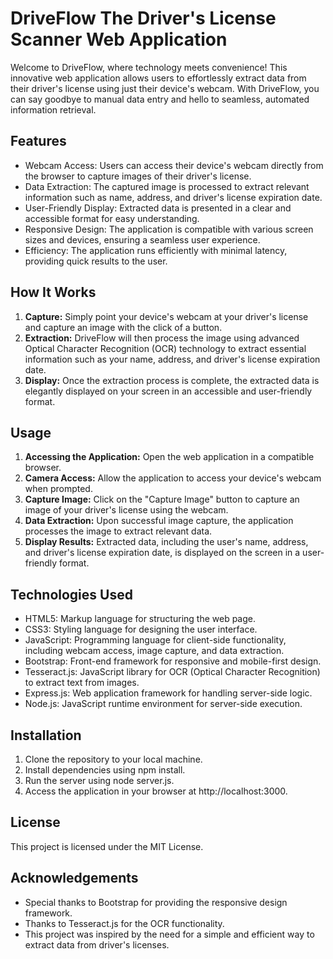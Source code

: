 # DriveFlow The Driver's License Scanner Web Application

Welcome to DriveFlow, where technology meets convenience! This innovative web application allows users to effortlessly extract data from their driver's license using just their device's webcam. With DriveFlow, you can say goodbye to manual data entry and hello to seamless, automated information retrieval.

## Features
- Webcam Access: Users can access their device's webcam directly from the browser to capture images of their driver's license.
- Data Extraction: The captured image is processed to extract relevant information such as name, address, and driver's license expiration date.
- User-Friendly Display: Extracted data is presented in a clear and accessible format for easy understanding.
- Responsive Design: The application is compatible with various screen sizes and devices, ensuring a seamless user experience.
- Efficiency: The application runs efficiently with minimal latency, providing quick results to the user.


## How It Works
1. **Capture:** Simply point your device's webcam at your driver's license and capture an image with the click of a button.
2. **Extraction:** DriveFlow will then process the image using advanced Optical Character Recognition (OCR) technology to extract essential information such as your name, address, and driver's license expiration date.
3. **Display:** Once the extraction process is complete, the extracted data is elegantly displayed on your screen in an accessible and user-friendly format.

## Usage
1. **Accessing the Application:** Open the web application in a compatible browser.
2. **Camera Access:** Allow the application to access your device's webcam when prompted.
3. **Capture Image:** Click on the "Capture Image" button to capture an image of your driver's license using the webcam.
4. **Data Extraction:** Upon successful image capture, the application processes the image to extract relevant data.
5. **Display Results:** Extracted data, including the user's name, address, and driver's license expiration date, is displayed on the screen in a user-friendly format.

## Technologies Used
- HTML5: Markup language for structuring the web page.
- CSS3: Styling language for designing the user interface.
- JavaScript: Programming language for client-side functionality, including webcam access, image capture, and data extraction.
- Bootstrap: Front-end framework for responsive and mobile-first design.
- Tesseract.js: JavaScript library for OCR (Optical Character Recognition) to extract text from images.
- Express.js: Web application framework for handling server-side logic.
- Node.js: JavaScript runtime environment for server-side execution.

## Installation
1. Clone the repository to your local machine.
2. Install dependencies using npm install.
3. Run the server using node server.js.
4. Access the application in your browser at http://localhost:3000.

## License
This project is licensed under the MIT License.

## Acknowledgements
- Special thanks to Bootstrap for providing the responsive design framework.
- Thanks to Tesseract.js for the OCR functionality.
- This project was inspired by the need for a simple and efficient way to extract data from driver's licenses.